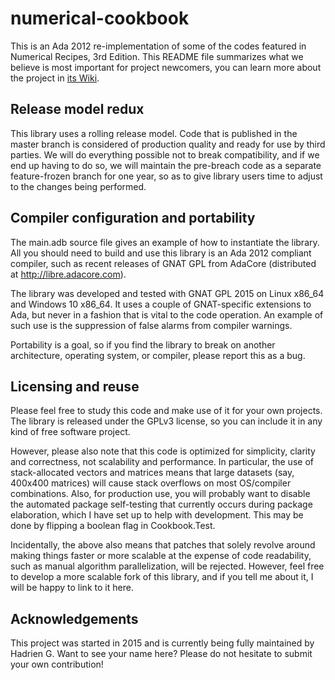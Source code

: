 # numerical-cookbook

This is an Ada 2012 re-implementation of some of the codes featured in Numerical Recipes, 3rd Edition. This README file summarizes what we believe is most important for project newcomers, you can learn more about the project in [its Wiki](https://github.com/Neolander/numerical-cookbook/wiki).

## Release model redux

This library uses a rolling release model. Code that is published in the master branch is considered of production quality and ready for use by third parties. We will do everything possible not to break compatibility, and if we end up having to do so, we will maintain the pre-breach code as a separate feature-frozen branch for one year, so as to give library users time to adjust to the changes being performed.

## Compiler configuration and portability

The main.adb source file gives an example of how to instantiate the library. All you should need to build and use this library is an Ada 2012 compliant compiler, such as recent releases of GNAT GPL from AdaCore (distributed at <http://libre.adacore.com>).

The library was developed and tested with GNAT GPL 2015 on Linux x86_64 and Windows 10 x86_64. It uses a couple of GNAT-specific extensions to Ada, but never in a fashion that is vital to the code operation. An example of such use is the suppression of false alarms from compiler warnings.

Portability is a goal, so if you find the library to break on another architecture, operating system, or compiler, please report this as a bug.

## Licensing and reuse

Please feel free to study this code and make use of it for your own projects. The library is released under the GPLv3 license, so you can include it in any kind of free software project.

However, please also note that this code is optimized for simplicity, clarity and correctness, not scalability and performance. In particular, the use of stack-allocated vectors and matrices means that large datasets (say, 400x400 matrices) will cause stack overflows on most OS/compiler combinations. Also, for production use, you will probably want to disable the automated package self-testing that currently occurs during package elaboration, which I have set up to help with development. This may be done by flipping a boolean flag in Cookbook.Test.

Incidentally, the above also means that patches that solely revolve around making things faster or more scalable at the expense of code readability, such as manual algorithm parallelization, will be rejected. However, feel free to develop a more scalable fork of this library, and if you tell me about it, I will be happy to link to it here.

## Acknowledgements

This project was started in 2015 and is currently being fully maintained by Hadrien G. Want to see your name here? Please do not hesitate to submit your own contribution!
